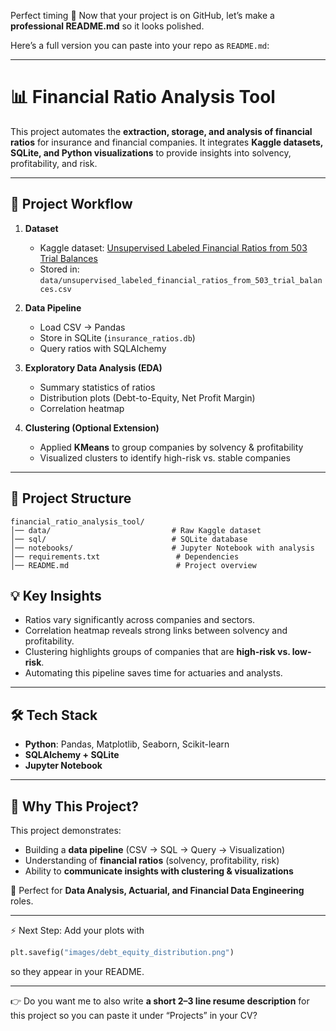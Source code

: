 Perfect timing 🚀 Now that your project is on GitHub, let’s make a **professional README.md** so it looks polished.

Here’s a full version you can paste into your repo as `README.md`:

---

# 📊 Financial Ratio Analysis Tool

This project automates the **extraction, storage, and analysis of financial ratios** for insurance and financial companies.
It integrates **Kaggle datasets, SQLite, and Python visualizations** to provide insights into solvency, profitability, and risk.

---

## 🚀 Project Workflow

1. **Dataset**

   * Kaggle dataset: [Unsupervised Labeled Financial Ratios from 503 Trial Balances](https://www.kaggle.com/datasets/agrafintech/unsupervised-labeled-financial-ratios)
   * Stored in: `data/unsupervised_labeled_financial_ratios_from_503_trial_balances.csv`

2. **Data Pipeline**

   * Load CSV → Pandas
   * Store in SQLite (`insurance_ratios.db`)
   * Query ratios with SQLAlchemy

3. **Exploratory Data Analysis (EDA)**

   * Summary statistics of ratios
   * Distribution plots (Debt-to-Equity, Net Profit Margin)
   * Correlation heatmap

4. **Clustering (Optional Extension)**

   * Applied **KMeans** to group companies by solvency & profitability
   * Visualized clusters to identify high-risk vs. stable companies

---

## 📂 Project Structure

```
financial_ratio_analysis_tool/
│── data/                           # Raw Kaggle dataset
│── sql/                            # SQLite database
│── notebooks/                      # Jupyter Notebook with analysis
│── requirements.txt                 # Dependencies
│── README.md                        # Project overview
```


## 💡 Key Insights

* Ratios vary significantly across companies and sectors.
* Correlation heatmap reveals strong links between solvency and profitability.
* Clustering highlights groups of companies that are **high-risk vs. low-risk**.
* Automating this pipeline saves time for actuaries and analysts.

---

## 🛠️ Tech Stack

* **Python**: Pandas, Matplotlib, Seaborn, Scikit-learn
* **SQLAlchemy + SQLite**
* **Jupyter Notebook**

---

## 🎯 Why This Project?

This project demonstrates:

* Building a **data pipeline** (CSV → SQL → Query → Visualization)
* Understanding of **financial ratios** (solvency, profitability, risk)
* Ability to **communicate insights with clustering & visualizations**

💼 Perfect for **Data Analysis, Actuarial, and Financial Data Engineering** roles.

---

⚡ Next Step: Add your plots with

```python
plt.savefig("images/debt_equity_distribution.png")
```

so they appear in your README.

---

👉 Do you want me to also write **a short 2–3 line resume description** for this project so you can paste it under “Projects” in your CV?
